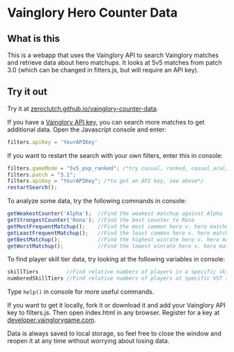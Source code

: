 # Vainglory Hero Counter Data

## What is this
This is a webapp that uses the Vainglory API to search Vainglory matches and retrieve data about hero matchups. It looks at 5v5 matches from patch 3.0 (which can be changed in filters.js, but will require an API key).

## Try it out
Try it at [zeroclutch.github.io/vainglory-counter-data](https://zeroclutch.github.io/vainglory-counter-data/).

If you have a [Vainglory API key](https://developer.vainglorygame.com/), you can search more matches to get additional data. Open the Javascript console and enter:
```js
filters.apiKey = 'YourAPIKey'
```
If you want to restart the search with your own filters, enter this in console:
```js
filters.gameMode = "5v5_pvp_ranked"; /*try casual, ranked, casual_aral, blitz_pvp_ranked, 5v5_pvp_casual, 5v5_pvp_ranked*/
filters.patch = "3.1";
filters.apiKey = "YourAPIKey"; /*to get an API key, see above*/
restartSearch();
```
To analyze some data, try the following commands in console:
```js
getWeakestCounter('Alpha');  //Find the weakest matchup against Alpha
getStrongestCounter('Rona'); //Find the best counter to Rona
getMostFrequentMatchup();    //Find the most common hero v. hero matchup by match coun
getLeastFrequentMatchup();   //Find the least common hero v. hero matchup by match count
getBestMatchup();            //Find the highest winrate hero v. hero matchup
getWorstMatchup();           //Find the lowest winrate hero v. hero matchup
```
To find player skill tier data, try looking at the following variables in console:
```js
skillTiers         //Find relative numbers of players in a specific skill tier (numbers do not represent the actual number of players in a tier, but can be used to calculate percentage data)
numberedSkillTiers //Find relative numbers of players at specific VST scores (VST scores are approximated to the nearest tier)
```
Type `help()` in console for more useful commands.

If you want to get it locally, fork it or download it and add your Vainglory API key to filters.js. Then open index.html in any browser. Register for a key at [developer.vainglorygame.com](https://developer.vainglorygame.com/).

Data is always saved to local storage, so feel free to close the window and reopen it at any time without worrying about losing data.
